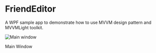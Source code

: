 # FriendEditor
A WPF sample app to demonstrate how to use MVVM design pattern and MVVMLight toolkit.


![Main window](https://github.com/imnbwd/FriendEditor/blob/master/Screenshots/Main.png)

Main Window


